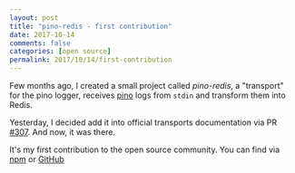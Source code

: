 ```yaml
---
layout: post
title: "pino-redis - first contribution"
date: 2017-10-14
comments: false
categories: [open source]
permalink: 2017/10/14/first-contribution
---
```


Few months ago, I created a small project called _pino-redis_, a "transport" for the pino logger, receives [pino] logs from `stdin` and transform them into Redis.

Yesterday, I decided add it into official transports documentation via PR [#307]. And now, it was there.

It's my first contribution to the open source community. You can find via [npm] or [GitHub]

[pino]: https://github.com/pinojs/pino
[#307]: https://github.com/pinojs/pino/pull/307
[npm]: https://www.npmjs.com/package/pino-redis
[GitHub]: https://github.com/buianhthang/pino-redis